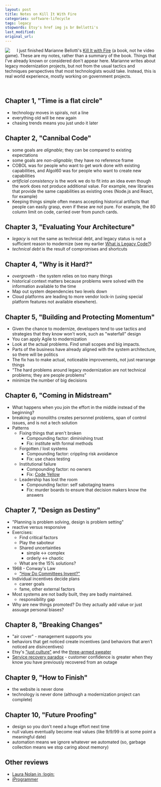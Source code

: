 ```yaml
---
layout: post
title: Notes on Kill It With Fire
categories: software-lifecycle
tags: legacy
stopwords: Etsy's href img js br Bellotti's
last_modified:
original_url:
---
```


<a target="_blank" href="https://www.amazon.com/gp/product/B08CTFY4JP/ref=as_li_tl?ie=UTF8&camp=1789&creative=9325&creativeASIN=B08CTFY4JP&linkCode=as2&tag=hashbang09-20&linkId=e0c15536e295a4fdca05586fb603fa7c" ><img style="padding-top: 0; padding-right: 20px" align="left" border="0" src="//ws-na.amazon-adsystem.com/widgets/q?_encoding=UTF8&MarketPlace=US&ASIN=B08CTFY4JP&ServiceVersion=20070822&ID=AsinImage&WS=1&Format=_SL250_&tag=hashbang09-20"></a>

I just finished Marianne Bellotti's [Kill It with Fire](https://amzn.to/3G0pXbW) (a book, not he video game). These are my notes, rather than a summary of the book.
Things that I've already known or considered don't appear here. Marianne writes about legacy modernization projects, but not from the usual tactics and techniques
perspectives that most technologists would take. Instead, this is real world experience, mostly working on government projects.

<br clear="all" />

## Chapter 1, "Time is a flat circle"

* technology moves in spirals, not a line
* everything old will be new again
* chasing trends means you just undo it later

## Chapter 2, "Cannibal Code"

* some goals are *alignable*; they can be compared to existing expectations
* some goals are *non-alignable*; they have no reference frame
* COBOL was for people who want to get work done with existing capabilities, and Algol60 was for people who want to create new capabilities
* *artificial consistency* is the work we do to fit into an idea even though the work does not produce additional value. For example, new libraries that provide the same capabilities as existing ones (Node.js and React, for example)
* Keeping things simple often means accepting historical artifacts that people can easily grasp, even if these are not pure. For example, the 80 column limit on code, carried over from punch cards.

## Chapter 3, "Evaluating Your Architecture"

* *legacy* is not the same as technical debt, and legacy status is not a sufficient reason to modernize (see my earlier [What is Legacy Code?](https://briandfoy.github.io/what-is-legacy-code/))
* *technical debt* is the result of compromises and shortcuts

## Chapter 4, "Why is it Hard?"

* *overgrowth* - the system relies on too many things
* historical context matters because problems were solved with the information available to the time
* Map out system dependencies two levels down
* Cloud platforms are leading to more vendor lock-in (using special platform features not available elsewhere).

## Chapter 5, "Building and Protecting Momentum"

* Given the chance to modernize, developers tend to use tactics and strategies that they know won't work, such as "waterfall" design
* You can apply Agile to modernization
* Look at the actual problems. Find small scopes and big impacts.
* Parts of the business have already aligned with the system architecture, so there will be politics
* The fix has to make actual, noticeable improvements, not just rearrange things
* "The hard problems around legacy modernization are not technical problems; they are people problems"
* minimize the number of big decisions

## Chapter 6, "Coming in Midstream"

* What happens when you join the effort in the middle instead of the beginning?
* breaking up monoliths creates personnel problems, span of control issues, and is not a tech solution
* Patterns
	* Fixing things that aren't broken
		* Compounding factor: diminishing trust
		* Fix: institute with formal methods
	* Forgotten / lost systems
		* Compounding factor: crippling risk avoidance
		* Fix: use chaos testing
	* Institutional failure
		* Compounding factor: no owners
		* Fix: [Code Yellow](https://markcarrigan.net/2016/01/10/googles-war-against-latency/)
	* Leadership has lost the room
		* Compounding factor: self sabotaging teams
		* Fix: murder boards to ensure that decision makers know the answers

## Chapter 7, "Design as Destiny"

* "Planning is problem solving, design is problem setting"
* reactive versus responsive
* Exercises:
	* Find critical factors
	* Play the saboteur
	* Shared uncertainties
		* simple ↔ complex
		* orderly ↔ chaotic
	* What are the 15% solutions?
* 1968 - Conway's Law
	* ["How Do Committees Invent?" ](https://web.archive.org/web/20190929004831/http://www.melconway.com/Home/Conways_Law.html)
* Individual incentives decide plans
	* career goals
	* fame, other external factors
* Most systems are not badly built, they are badly maintained.
	* responsibility gap
* Why are new things promoted? Do they actually add value or just assuage personal biases?

## Chapter 8, "Breaking Changes"

* "air cover" - management supports you
* behaviors that get noticed create incentives (and behaviors that aren't noticed are disincentives)
* Etsy's ["just culture"](https://codeascraft.com/2012/05/22/blameless-postmortems/) and the [three-armed sweater](https://www.infoq.com/articles/crafting-resilient-culture/)
* [Service recovery paradox](https://www.customerthermometer.com/customer-retention-ideas/the-service-recovery-paradox/) - customer confidence is greater when they know you have previously recovered from an outage

## Chapter 9, "How to Finish"

* the website is never done
* technology is never done (although a modernization project can complete)

## Chapter 10, "Future Proofing"

* design so you don't need a huge effort next time
* null values eventually become real values (like 9/9/99 is at some point a meaningful date)
* automation means we ignore whatever we automated (so, garbage collection means we stop caring about memory)

## Other reviews

* [Laura Nolan in ;login:](https://www.usenix.org/publications/loginonline/kill-it-fire)
* [iProgrammer](https://www.i-programmer.info/bookreviews/28-general-interest/14808-kill-it-with-fire.html)

